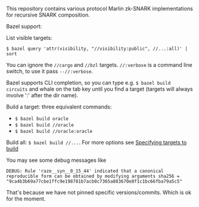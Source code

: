 This repository contains various protocol Marlin zk-SNARK implementations for recursive SNARK composition.

Bazel support:

List visible targets:

`$ bazel query 'attr(visibility, "//visibility:public", //...:all)' | sort`

You can ignore the `//cargo` and `//bzl` targets. `//:verbose` is a
command line switch, to use it pass `--//:verbose`.

Bazel supports CLI completion, so you can type e.g. `$ bazel build
circuits` and whale on the tab key until you find a target (targets
will always involve ':' after the dir name).

Build a target: three equivalent commands:

* `$ bazel build oracle`
* `$ bazel build //oracle`
* `$ bazel build //oracle:oracle`

Build all: `$ bazel build //...`.  For more options see [Specifying targets to build](https://docs.bazel.build/versions/master/guide.html#specifying-targets-to-build)

You may see some debug messages like

`DEBUG: Rule 'raze__syn__0_15_44' indicated that a canonical reproducible form can be obtained by modifying arguments sha256 = "9ca4b3b69a77cbe1ffc9e198781b7acb0c7365a883670e8f1c1bc66fba79a5c5"`

That's because we have not pinned specific versions/commits.  Which is
ok for the moment.

